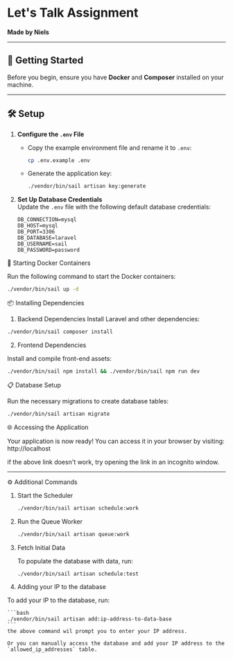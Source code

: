 # Let's Talk Assignment

**Made by Niels**

---

## 🚀 Getting Started

Before you begin, ensure you have **Docker** and **Composer** installed on your machine.

---

## 🛠️ Setup

1. **Configure the `.env` File**
    - Copy the example environment file and rename it to `.env`:
      ```bash
      cp .env.example .env
      ```  
    - Generate the application key:
      ```bash
      ./vendor/bin/sail artisan key:generate
      ```  

2. **Set Up Database Credentials**  
   Update the `.env` file with the following default database credentials:
   ```env
   DB_CONNECTION=mysql
   DB_HOST=mysql
   DB_PORT=3306
   DB_DATABASE=laravel
   DB_USERNAME=sail
   DB_PASSWORD=password
    ```

🐳 Starting Docker Containers

Run the following command to start the Docker containers:

```bash
./vendor/bin/sail up -d
```

📦 Installing Dependencies

1. Backend Dependencies
   Install Laravel and other dependencies:

```bash
./vendor/bin/sail composer install
```

2. Frontend Dependencies

Install and compile front-end assets:

```bash
./vendor/bin/sail npm install && ./vendor/bin/sail npm run dev
```

📋 Database Setup

Run the necessary migrations to create database tables:

```bash
./vendor/bin/sail artisan migrate
```

🌐 Accessing the Application

Your application is now ready! You can access it in your browser by visiting:
http://localhost

if the above link doesn't work, try opening the link in an incognito window.


---

⚙️ Additional Commands

1. Start the Scheduler

    ```bash
    ./vendor/bin/sail artisan schedule:work
    ```

2. Run the Queue Worker

    ```bash
    ./vendor/bin/sail artisan queue:work
    ```

3.	Fetch Initial Data

    To populate the database with data, run:

    ```bash
    ./vendor/bin/sail artisan schedule:test
     ```
   
4.  Adding your IP to the database

   To add your IP to the database, run:

    ```bash
    ./vendor/bin/sail artisan add:ip-address-to-data-base
    ```
    the above command wil prompt you to enter your IP address.

    Or you can manually access the database and add your IP address to the `allowed_ip_addresses` table.
